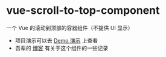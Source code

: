 # vue-scroll-to-top-component

一个 Vue 的滚动到顶部的容器组件（不提供 UI 显示）

- 项目演示可以去 [Demo 演示](https://vue-scroll-to-top-component.rxliuli.com) 上查看
- 吾辈的 [博客](https://blog.rxliuli.com/p/a4fbddd2/) 有关于这个组件的一些记录
